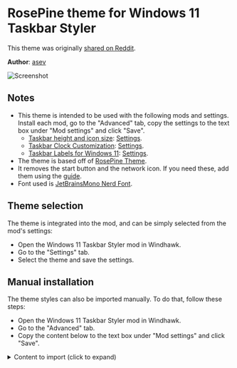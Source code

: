# RosePine theme for Windows 11 Taskbar Styler

This theme was originally [shared on
Reddit](https://www.reddit.com/r/desktops/comments/1e0o08e/windows_11_rose_pine_been_messing_with_windhawk_a/).

**Author**: [asev](https://github.com/lunar-os)

![Screenshot](screenshot.png)

## Notes

* This theme is intended to be used with the following mods and settings.
  Install each mod, go to the "Advanced" tab, copy the settings to the text box
  under "Mod settings" and click "Save".
  * [Taskbar height and icon size](https://windhawk.net/mods/taskbar-icon-size):
    [Settings](https://github.com/lunar-os/windowsdesktop/blob/main/WindhawkConfigs/Taskbar%20height%20and%20icon%20size).
  * [Taskbar Clock
    Customization](https://windhawk.net/mods/taskbar-clock-customization):
    [Settings](https://github.com/lunar-os/windowsdesktop/blob/main/WindhawkConfigs/Taskbar%20Clock%20Customization).
  * [Taskbar Labels for Windows 11](https://windhawk.net/mods/taskbar-labels):
    [Settings](https://github.com/lunar-os/windowsdesktop/blob/main/WindhawkConfigs/Taskbar%20Labels%20for%20Windows%2011).
* The theme is based off of [RosePine Theme](https://rosepinetheme.com/).
* It removes the start button and the network icon. If you need these, add them
  using the
  [guide](https://github.com/ramensoftware/windows-11-taskbar-styling-guide).
* Font used is [JetBrainsMono Nerd
  Font](https://github.com/ryanoasis/nerd-fonts/releases/download/v3.2.1/JetBrainsMono.zip).

## Theme selection

The theme is integrated into the mod, and can be simply selected from the mod's
settings:

* Open the Windows 11 Taskbar Styler mod in Windhawk.
* Go to the "Settings" tab.
* Select the theme and save the settings.

## Manual installation

The theme styles can also be imported manually. To do that, follow these steps:

* Open the Windows 11 Taskbar Styler mod in Windhawk.
* Go to the "Advanced" tab.
* Copy the content below to the text box under "Mod settings" and click "Save".

<details>
<summary>Content to import (click to expand)</summary>

```json
{
  "theme": "",
  "controlStyles[0].target": "Taskbar.TaskListButton",
  "controlStyles[0].styles[0]": "CornerRadius=3",
  "controlStyles[1].target": "SystemTray.TextIconContent > Grid#ContainerGrid > SystemTray.AdaptiveTextBlock#Base > TextBlock#InnerTextBlock",
  "controlStyles[1].styles[0]": "FontSize=16",
  "controlStyles[2].target": "SystemTray.NotifyIconView#NotifyItemIcon",
  "controlStyles[2].styles[0]": "MinWidth=25",
  "controlStyles[3].target": "SystemTray.OmniButton#ControlCenterButton > Grid > ContentPresenter > ItemsPresenter > StackPanel > ContentPresenter[1] > SystemTray.IconView > Grid > Grid",
  "controlStyles[3].styles[0]": "Visibility=Collapsed",
  "controlStyles[4].target": "SystemTray.TextIconContent > Grid#ContainerGrid",
  "controlStyles[4].styles[0]": "Padding=2",
  "controlStyles[5].target": "SystemTray.ChevronIconView",
  "controlStyles[5].styles[0]": "MinWidth=27",
  "controlStyles[6].target": "SystemTray.OmniButton#NotificationCenterButton > Grid > ContentPresenter > ItemsPresenter > StackPanel > ContentPresenter > SystemTray.IconView#SystemTrayIcon > Grid > Grid > SystemTray.TextIconContent",
  "controlStyles[6].styles[0]": "Visibility=Collapsed",
  "controlStyles[7].target": "Taskbar.TaskListLabeledButtonPanel > Border#BackgroundElement",
  "controlStyles[7].styles[0]": "Background:=#302d47",
  "controlStyles[8].target": "Grid#SystemTrayFrameGrid",
  "controlStyles[8].styles[0]": "Background:=#302d47",
  "controlStyles[8].styles[1]": "CornerRadius=6",
  "controlStyles[8].styles[2]": "Margin=0,5,4,5",
  "controlStyles[8].styles[3]": "Padding=2,0,-18,0",
  "controlStyles[7].styles[1]": "CornerRadius=6",
  "controlStyles[9].target": "Taskbar.TaskListLabeledButtonPanel@CommonStates > Rectangle#RunningIndicator",
  "controlStyles[9].styles[0]": "Height=27",
  "controlStyles[9].styles[1]": "RadiusX=5",
  "controlStyles[9].styles[2]": "RadiusY=5",
  "controlStyles[9].styles[3]": "StrokeThickness=2",
  "controlStyles[9].styles[4]": "Stroke@InactivePointerOver=#ebbcba",
  "controlStyles[9].styles[5]": "Stroke@InactivePressed=#ebbcba",
  "controlStyles[9].styles[6]": "Stroke@ActiveNormal=#ebbcba",
  "controlStyles[9].styles[7]": "Stroke@ActivePointerOver=#ebbcba",
  "controlStyles[9].styles[8]": "Stroke@ActivePressed=#ebbcba",
  "controlStyles[9].styles[9]": "Fill=Transparent",
  "controlStyles[9].styles[10]": "Width=37%",
  "controlStyles[9].styles[11]": "VerticalAlignment=1",
  "controlStyles[10].target": "SystemTray.ImageIconContent > Grid#ContainerGrid > Image",
  "controlStyles[10].styles[0]": "Width=13",
  "controlStyles[11].target": "SystemTray.TextIconContent > Grid#ContainerGrid > SystemTray.AdaptiveTextBlock#Base > TextBlock#InnerTextBlock",
  "controlStyles[11].styles[0]": "FontSize=14",
  "controlStyles[12].target": "TextBlock#LabelControl",
  "controlStyles[12].styles[0]": "FontFamily=JetBrainsMono NF",
  "controlStyles[12].styles[2]": "Padding=2,0,8,0",
  "controlStyles[13].target": "Taskbar.ExperienceToggleButton#LaunchListButton[AutomationProperties.AutomationId=StartButton]",
  "controlStyles[13].styles[0]": "Visibility=Collapsed",
  "controlStyles[12].styles[1]": "Foreground=#e0def4",
  "controlStyles[14].target": "Windows.UI.Xaml.Controls.TextBlock#InnerTextBlock[Text=]",
  "controlStyles[14].styles[0]": "Text=",
  "controlStyles[15].target": "Rectangle#BackgroundFill",
  "controlStyles[15].styles[0]": "Fill=Transparent",
  "controlStyles[16].target": "Rectangle#BackgroundStroke",
  "controlStyles[16].styles[0]": "Fill=Transparent",
  "controlStyles[17].target": "Taskbar.TaskListButtonPanel#ExperienceToggleButtonRootPanel > Border#BackgroundElement",
  "controlStyles[17].styles[0]": "Background=#302d47",
  "resourceVariables[0].variableKey": "",
  "resourceVariables[0].value": ""
}
```
</details>
